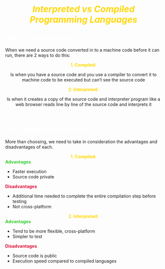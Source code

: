 


<font color="Gold"> *<center> <h1>Interpreted vs Compiled Programming Languages </h1> </center>* </font> 



## <font color="white"> What's the Difference? </font>

When we need a source code converted in to a machine code before it can run, there are 2 ways to do this: 
 

**<font color="Gold"> <center> 1. Compiled:</font>**

Is when you have a source code and you use a compiler to convert it to machine code to be executed but can’t see the source code  

**<font color="Gold"> 2. Interpreted:</font>**

 Is when it creates a copy of the source code and  interpreter program like a web browser reads line by line of the source code and interprets it 
 </center>
<br />

## <font color="white"> What language should I use? </font>
More than choosing, we need to take in consideration the advantages and disadvantages of each. 


**<font color="Gold"> <center> 1. Compiled:</font>**</center>
<font color="LimeGreen"> **Advantages** </font>  
<ul>
  <li>Faster execution</li>
  <li>Source code private</li>
</ul>



<font color="Crimson">**Disadvantages**</font> 

<ul>
  <li>Additional time needed to complete the entire compilation step before testing </li>
  <li>Not cross-platform</li>
</ul>

**<font color="Gold"> <center>2. Interpreted:</font>**</center>
<font color="LimeGreen">**Advantages**</font>  
<ul>
  <li>Tend to be more flexible, cross-platform</li>
  <li>Simpler to test</li>
</ul>



<font color="Crimson">**Disadvantages**</font>

<ul>
  <li>Source code is public </li>
  <li>Execution speed compared to compiled languages</li>
</ul>





